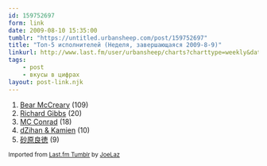 ```yaml
---
id: 159752697
form: link
date: 2009-08-10 15:35:00
tumblr: "https://untitled.urbansheep.com/post/159752697"
title: "Топ-5 исполнителей (Неделя, завершающаяся 2009-8-9)"
linkurl: http://www.last.fm/user/urbansheep/charts?charttype=weekly&date_to=1249819200
tags:
    - post
    - вкусы в цифрах
layout: post-link.njk
---
```

<ol><li>
<a rel="nofollow" target="_blank" href="http://www.last.fm/music/Bear+McCreary">Bear McCreary</a>&nbsp;(109)</li>
<li>
<a rel="nofollow" target="_blank" href="http://www.last.fm/music/Richard+Gibbs">Richard Gibbs</a>&nbsp;(20)</li>
<li>
<a rel="nofollow" target="_blank" href="http://www.last.fm/music/MC+Conrad">MC Conrad</a>&nbsp;(18)</li>
<li>
<a rel="nofollow" target="_blank" href="http://www.last.fm/music/dZihan%2B%2526%2BKamien">dZihan &amp; Kamien</a>&nbsp;(10)</li>
<li>
<a rel="nofollow" target="_blank" href="http://www.last.fm/music/%E7%A0%82%E5%8E%9F%E8%89%AF%E5%BE%B3">砂原良徳</a>&nbsp;(9)</li>
</ol><p><small>Imported from <a rel="nofollow" target="_blank" href="http://joelaz.com/post/23488847/last-fm-tumblr-weekly-top-artists">Last.fm Tumblr</a> by <a rel="nofollow" target="_blank" href="http://joelaz.com">JoeLaz</a></small></p>
